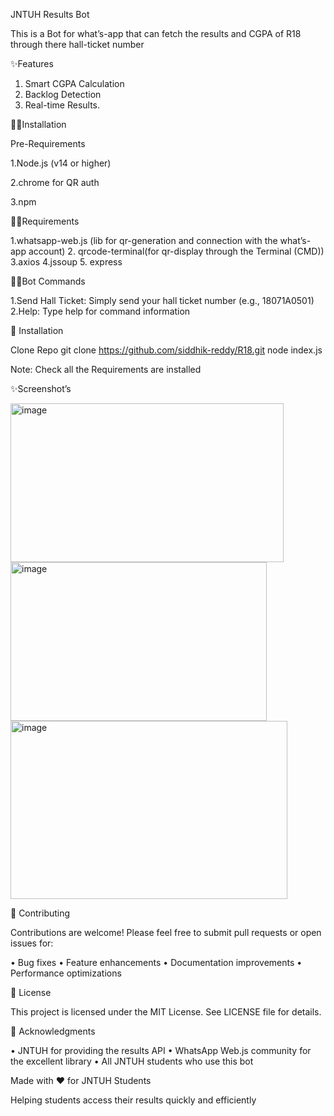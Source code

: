 JNTUH Results Bot

This is a Bot for what’s-app that can fetch the results and CGPA of R18 through there hall-ticket number

✨Features

1.	Smart CGPA Calculation
2.	Backlog Detection
3.	Real-time Results.
   
🧑‍💻Installation

Pre-Requirements

1.Node.js (v14 or higher)

2.chrome for QR auth

3.npm

🧑‍💻Requirements

1.whatsapp-web.js (lib for qr-generation and connection with the what’s-app account)
2. qrcode-terminal(for qr-display through the Terminal (CMD))
3.axios
4.jssoup
5. express

🧑‍💻Bot Commands

1.Send Hall Ticket: Simply send your hall ticket number (e.g., 18071A0501)
2.Help: Type help for command information

🚀 Installation

Clone Repo
git clone https://github.com/siddhik-reddy/R18.git
node index.js

Note: Check all the Requirements are installed 

✨Screenshot’s
 	 
<img width="437" height="254" alt="image" src="https://github.com/user-attachments/assets/3c9297f7-7ac9-41cf-9553-5eac3039593a" />
<img width="410" height="254" alt="image" src="https://github.com/user-attachments/assets/9746ee18-9ad5-4cd2-ba9b-73ac72bdf3a4" />
<img width="443" height="285" alt="image" src="https://github.com/user-attachments/assets/70e6a717-893c-4da2-a1cd-5a6673beee48" />

🤝 Contributing

Contributions are welcome! Please feel free to submit pull requests or open issues for:

•	Bug fixes
•	Feature enhancements
•	Documentation improvements
•	Performance optimizations

📄 License

This project is licensed under the MIT License. See LICENSE file for details.

🙏 Acknowledgments

•	JNTUH for providing the results API
•	WhatsApp Web.js community for the excellent library
•	All JNTUH students who use this bot

   Made with ❤️ for JNTUH Students
   
Helping students access their results quickly and efficiently

